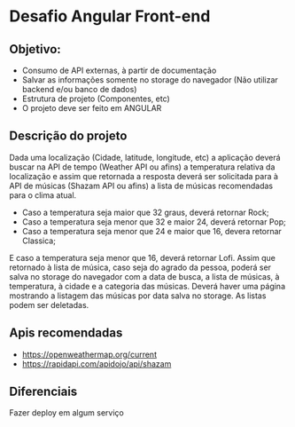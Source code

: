 # Desafio Angular Front-end

## Objetivo:

- Consumo de API externas, à partir de documentação
- Salvar as informações somente no storage do navegador (Não utilizar backend e/ou banco de dados)
- Estrutura de projeto (Componentes, etc)
- O projeto deve ser feito em ANGULAR

## Descrição do projeto

Dada uma localização (Cidade, latitude, longitude, etc) a aplicação deverá buscar na API de tempo (Weather API ou afins) a temperatura relativa da localização e assim que retornada a resposta deverá ser solicitada para à API de músicas (Shazam API ou afins) a lista de músicas recomendadas para o clima atual.

- Caso a temperatura seja maior que 32 graus, deverá retornar Rock;
- Caso a temperatura seja menor que 32 e maior 24, deverá retornar Pop;
- Caso a temperatura seja menor que 24 e maior que 16, devera retornar Classica;

E caso a temperatura seja menor que 16, deverá retornar Lofi.
Assim que retornado à lista de música, caso seja do agrado da pessoa, poderá ser salva no storage do navegador com a data de busca, a lista de músicas, à temperatura, à cidade e a categoria das músicas.
Deverá haver uma página mostrando a listagem das músicas por data salva no storage.
As listas podem ser deletadas.

## Apis recomendadas
- https://openweathermap.org/current
- https://rapidapi.com/apidojo/api/shazam

## Diferenciais

Fazer deploy em algum serviço
